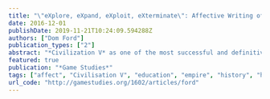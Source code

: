 ```yaml
---
title: "\"eXplore, eXpand, eXploit, eXterminate\": Affective Writing of Postcolonial History and Education in *Civilization V*"
date: 2016-12-01
publishDate: 2019-11-21T10:24:09.594288Z
authors: ["Dom Ford"]
publication_types: ["2"]
abstract: "*Civilization V* as one of the most successful and definitive works of the 4X videogame genre presents a clear narrative of empire-building that, I will argue, is problematic when set against postcolonial theory. With many studies lauding the series for its educational capacities I argue that with an affective turn to the role of the player, the game’s homogenization of narratives of societal progression reinforces a Western-centric notion of history. This co-opts non-colonial societies into imperialism, while in the process silencing their histories. For this study, I will read the game’s goals and mechanics through postcolonial theorists such as Gayatri Chakravorty Spivak and Michel-Rolph Trouillot, and then turn to affect theory to consider what role the player takes in writing this history. To conclude, I will consider what implications this has on the use of 4X games like Civilization V for education and the conception of history in the minds of the players, drawing on other recent scholars who have similarly problematized the series."
featured: true
publication: "*Game Studies*"
tags: ["affect", "Civilisation V", "education", "empire", "history", "homogeny", "imperialism", "postcolonialism", "technological determinism", "videogames"]
url_code: "http://gamestudies.org/1602/articles/ford"
---
```


